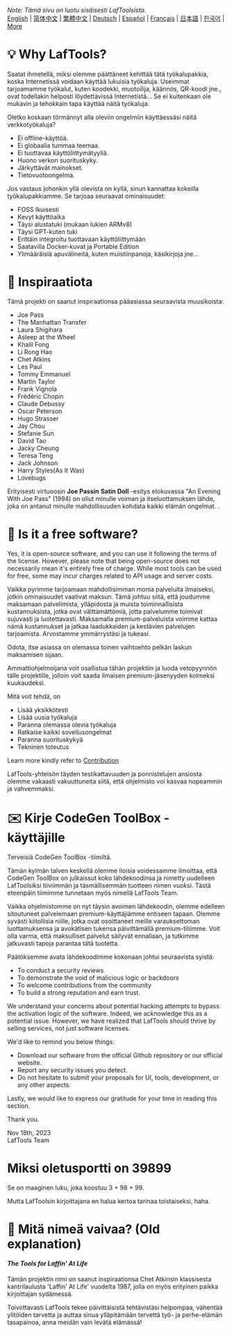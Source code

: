 <i>Note: Tämä sivu on luotu sisäisesti LafToolsista.</i> <br/> [English](/docs/en_US/FAQ.md)  |  [简体中文](/docs/zh_CN/FAQ.md)  |  [繁體中文](/docs/zh_HK/FAQ.md)  |  [Deutsch](/docs/de/FAQ.md)  |  [Español](/docs/es/FAQ.md)  |  [Français](/docs/fr/FAQ.md)  |  [日本語](/docs/ja/FAQ.md)  |  [한국어](/docs/ko/FAQ.md) | [More](/docs/) <br/>

# 💡 Why LafTools?

Saatat ihmetellä, miksi olemme päättäneet kehittää tätä työkalupakkia, koska Internetissä voidaan käyttää lukuisia työkaluja. Useimmat tarjoamamme työkalut, kuten koodekki, muotoilija, käännös, QR-koodi jne., ovat todellakin helposti löydettävissä Internetistä... Se ei kuitenkaan ole mukavin ja tehokkain tapa käyttää näitä työkaluja.

Oletko koskaan törmännyt alla oleviin ongelmiin käyttäessäsi näitä verkkotyökaluja?

- Ei offline-käyttöä.
- Ei globaalia tummaa teemaa.
- Ei tuottavaa käyttöliittymätyyliä.
- Huono verkon suorituskyky.
- Järkyttävät mainokset.
- Tietovuotoongelma.

Jos vastaus johonkin yllä olevista on kyllä, sinun kannattaa kokeilla työkalupakkiamme. Se tarjoaa seuraavat ominaisuudet:

- FOSS Ikuisesti
- Kevyt käyttöaika
- Täysi alustatuki (mukaan lukien ARMv8)
- Täysi GPT-kuten tuki
- Erittäin integroitu tuottavaan käyttöliittymään
- Saatavilla Docker-kuvat ja Portable Edition
- Ylimääräisiä apuvälineitä, kuten muistiinpanoja, käsikirjoja jne...

# 🎷 Inspiraatiota

Tämä projekti on saanut inspiraationsa pääasiassa seuraavista muusikoista:

- Joe Pass
- The Manhattan Transfer
- Laura Shigihara
- Asleep at the Wheel
- Khalil Fong
- Li Rong Hao
- Chet Atkins
- Les Paul
- Tommy Emmanuel
- Martin Taylor
- Frank Vignola
- Frédéric Chopin
- Claude Debussy
- Oscar Peterson
- Hugo Strasser
- Jay Chou
- Stefanie Sun
- David Tao
- Jacky Cheung
- Teresa Teng
- Jack Johnson
- Harry Styles(As It Was)
- Lovebugs

Erityisesti virtuoosin **Joe Passin** **Satin Doll** -esitys elokuvassa "An Evening With Joe Pass" (1994) on ollut minulle voiman ja itseluottamuksen lähde, joka on antanut minulle mahdollisuuden kohdata kaikki elämän ongelmat. .

# 🙋 Is it a free software?

Yes, it is open-source software, and you can use it following the terms of the license. However, please note that being open-source does not necessarily mean it's entirely free of charge. While most tools can be used for free, some may incur charges related to API usage and server costs.

Vaikka pyrimme tarjoamaan mahdollisimman monia palveluita ilmaiseksi, jotkin ominaisuudet vaativat maksun. Tämä johtuu siitä, että joudumme maksamaan palvelimista, ylläpidosta ja muista toiminnallisista kustannuksista, jotka ovat välttämättömiä, jotta palvelumme toimivat sujuvasti ja luotettavasti. Maksamalla premium-palveluista voimme kattaa nämä kustannukset ja jatkaa laadukkaiden ja kestävien palvelujen tarjoamista. Arvostamme ymmärrystäsi ja tukeasi.

Odota, itse asiassa on olemassa toinen vaihtoehto pelkän laskun maksamisen sijaan.

Ammattiohjelmoijana voit osallistua tähän projektiin ja luoda vetopyynnön tälle projektille, jolloin voit saada ilmaisen premium-jäsenyyden kolmeksi kuukaudeksi.

Mitä voit tehdä, on

- Lisää yksikkötesti
- Lisää uusia työkaluja
- Paranna olemassa olevia työkaluja
- Ratkaise kaikki sovellusongelmat
- Paranna suorituskykyä
- Tekninen toteutus

Learn more kindly refer to [Contribution](CONTRIBUTION.md)

LafTools-yhteisön täyden testikattavuuden ja ponnistelujen ansiosta olemme vakaasti vakuuttuneita siitä, että ohjelmisto voi kasvaa nopeammin ja vahvemmaksi.

# ✉️ Kirje CodeGen ToolBox -käyttäjille

Terveisiä CodeGen ToolBox -tiimiltä.

Tämän kylmän talven keskellä olemme iloisia voidessamme ilmoittaa, että CodeGen ToolBox on julkaissut koko lähdekoodinsa ja nimetty uudelleen LafToolsiksi tiiviimmän ja täsmällisemmän tuotteen nimen vuoksi. Tästä eteenpäin tiimimme tunnetaan myös nimellä LafTools Team.

Vaikka ohjelmistomme on nyt täysin avoimen lähdekoodin, olemme edelleen sitoutuneet palvelemaan premium-käyttäjiämme entiseen tapaan. Olemme syvästi kiitollisia niille, jotka ovat osoittaneet meille varauksettoman luottamuksensa ja avokätisen tukensa päivittämällä premium-tiliimme. Voit olla varma, että maksulliset palvelut säilyvät ennallaan, ja tutkimme jatkuvasti tapoja parantaa tätä tuotetta.

Päätöksemme avata lähdekoodimme kokonaan johtui seuraavista syistä:

- To conduct a security reviews
- To demonstrate the void of malicious logic or backdoors
- To welcome contributions from the community
- To build a strong reputation and earn trust.

We understand your concerns about potential hacking attempts to bypass the activation logic of the software. Indeed, we acknowledge this as a potential issue. However, we have realized that LafTools should thrive by selling services, not just software licenses.

We'd like to remind you below things:

- Download our software from the official Github repository or our official website.
- Report any security issues you detect.
- Do not hesitate to submit your proposals for UI, tools, development, or any other aspects.

Lastly, we would like to express our gratitude for your time in reading this section.

Thank you.

Nov 18th, 2023  
LafTools Team

# Miksi oletusportti on 39899

Se on maaginen luku, joka koostuu 3 + 98 + 99.

Mutta LafToolsin kirjoittajana en halua kertoa tarinaa toistaiseksi, haha.

# 🌱 Mitä nimeä vaivaa? (Old explanation)

#### _The Tools for Laffin' At Life_

Tämän projektin nimi on saanut inspiraationsa Chet Atkinsin klassisesta kantrilaulusta 'Laffin' At Life' vuodelta 1987, jolla on myös erityinen paikka kirjoittajan sydämessä.

Toivottavasti LafTools tekee päivittäisistä tehtävistäsi helpompaa, vähentää ylitöiden tarvetta ja auttaa sinua ylläpitämään tervettä työ- ja perhe-elämän tasapainoa, anna meidän vain levätä elämässä!

